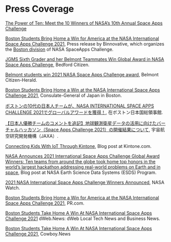 # Press Coverage

[The Power of Ten: Meet the 10 Winners of NASA’s 10th Annual Space Apps Challenge](https://www.nasa.gov/feature/goddard/2022/the-power-of-ten-meet-the-10-winners-of-nasa-s-10th-annual-space-apps-challenge)

[Boston Students Bring Home a Win for America at the NASA International Space Apps Challenge 2021](http://www.binnovative.org/2021/12/10/2021-isac-globalwinner/), Press release by Binnovative, which organizes the [Boston division](http://www.binnovative.org/2021/09/27/isac2021_open/) of NASA SpaceApps Challenge.

[JGMS Sixth Grader and her Belmont Teammates Win Global Award in NASA Space Apps Challenge](https://www.thebedfordcitizen.org/2022/01/jgms-sixth-grader-and-her-belmont-teammates-win-global-award-in-nasa-space-apps-challenge/), Bedford Citizen.

[Belmont students win 2021 NASA Space Apps Challenge award](https://www.wickedlocal.com/story/belmont-citizen-herald/2021/12/23/belmont-students-win-national-2021-nasa-hackathon-award/9000490002/), Belmont Citizen-Herald.

[Boston Students Bring Home a Win at the NASA International Space Apps Challenge 2021](https://www.boston.us.emb-japan.go.jp/itpr_en/nasahackathon2021.html), Consulate-General of Japan in Boston.

[ボストンの10代の日本人チームが、NASA INTERNATIONAL SPACE APPS CHALLENGE 2021でグローバルアワードを獲得！](https://www.boston.us.emb-japan.go.jp/itpr_ja/nasahackathon2021.html), 在ボストン日本国総領事館.

[【日本人優勝チームのコメントを追記】地球観測衛星データの活用に向けたバーチャルハッカソン（Space Apps Challenge 2021）の開催結果について](https://www.satnavi.jaxa.jp/ja/news/2021/12/17/6255/index.html), 宇宙航空研究開発機構（JAXA）.

[Connecting Kids With IoT Through Kintone](https://blog.kintone.com/company-news/connecting-kids-with-iot-during-the-course-of-covid), Blog post at Kintone.com.

[NASA Announces 2021 International Space Apps Challenge Global Award Winners: Ten teams from around the globe took home top honors in the world’s largest hackathon addressing real-world problems on Earth and in space](https://earthdata.nasa.gov/learn/articles/spaceapps-2021-winners), Blog post at NASA Earth Science Data Systems (ESDS) Program.

[2021 NASA International Space Apps Challenge Winners Announced](http://nasawatch.com/archives/2021/12/2021-nasa-space.html), NASA Watch.

[Boston Students Bring Home a Win for America at the NASA International Space Apps Challenge 2021](https://www.pr.com/press-release/851037), PR.com.

[Boston Students Take Home A Win At NASA International Space Apps Challenge 2021](https://dweb.news/2021/12/11/business-boston-students-take-home-a-win-at-nasa-international-space-apps-challenge-2020/) dWeb.News: dWeb Local Tech News and Business News.

[Boston Students Take Home A Win At NASA International Space Apps Challenge 2021](https://cowboy.news/news/dweb-news-business-news/2021/12/11/business-boston-students-take-home-a-win-at-nasa-international-space-apps-challenge-2020/), Cowboy.News
